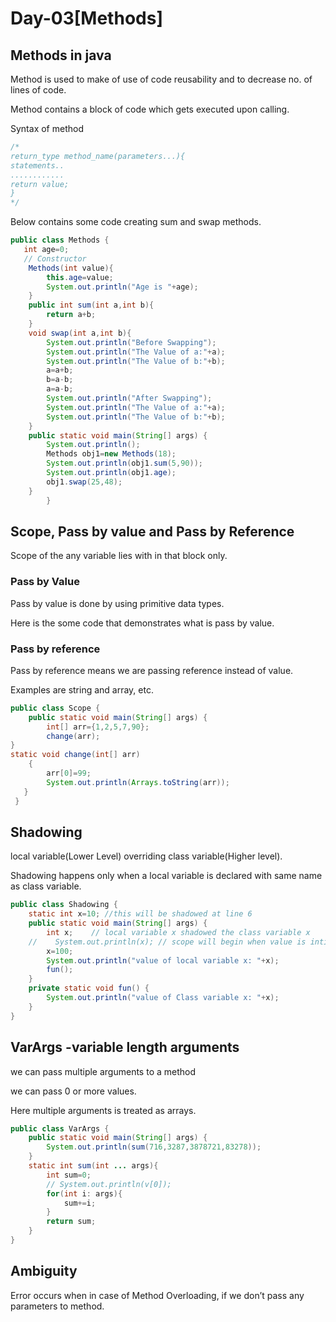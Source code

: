 # Day-03[Methods]

## Methods in java

Method is used to make of use of code reusability and to decrease no. of lines of code. 

Method contains a block of code which gets executed upon calling.

Syntax of method

```java
/*
return_type method_name(parameters...){
statements..
............
return value;
}
*/
```

Below contains some code creating sum and swap methods.

```java
public class Methods {
   int age=0;
   // Constructor
    Methods(int value){
        this.age=value;
        System.out.println("Age is "+age);
    }
    public int sum(int a,int b){
        return a+b;
    }
    void swap(int a,int b){
        System.out.println("Before Swapping");
        System.out.println("The Value of a:"+a);
        System.out.println("The Value of b:"+b);
        a=a+b;
        b=a-b;
        a=a-b;
        System.out.println("After Swapping");
        System.out.println("The Value of a:"+a);
        System.out.println("The Value of b:"+b);
    }
    public static void main(String[] args) {
        System.out.println();
        Methods obj1=new Methods(18);
        System.out.println(obj1.sum(5,90));
        System.out.println(obj1.age);
        obj1.swap(25,48);
    }
        }
```

## Scope, Pass by value and Pass by Reference

Scope of the any variable lies with in that block only.

### Pass by Value

Pass by value is done by using primitive data types.

Here is the some code that demonstrates what is pass by value.

### Pass by reference

Pass by reference means we are passing reference instead of value.

Examples are string and array, etc.

```java
public class Scope {
    public static void main(String[] args) {
        int[] arr={1,2,5,7,90};
        change(arr);
}
static void change(int[] arr)
    {
        arr[0]=99;
        System.out.println(Arrays.toString(arr));
   }
 }
```

## Shadowing

local variable(Lower Level) overriding class variable(Higher level).

Shadowing happens only  when a local variable is declared with same name as class variable.

```java
public class Shadowing {
    static int x=10; //this will be shadowed at line 6
    public static void main(String[] args) {
        int x;    // local variable x shadowed the class variable x
    //    System.out.println(x); // scope will begin when value is intialized and this line causes an error because of trying to print a unintialized variable.
        x=100;
        System.out.println("value of local variable x: "+x);
        fun();
    }
    private static void fun() {
        System.out.println("value of Class variable x: "+x);
    }
}
```

## VarArgs -variable length arguments

we can pass multiple arguments to a method

we can pass 0 or more values.

Here multiple arguments is treated as arrays.

```java
public class VarArgs {
    public static void main(String[] args) {
        System.out.println(sum(716,3287,3878721,83278));
    }
    static int sum(int ... args){
        int sum=0;
        // System.out.println(v[0]);
        for(int i: args){
            sum+=i;
        }
        return sum;
    }
}
```

## Ambiguity

Error occurs when in case of Method Overloading, if we don’t pass any parameters to method.
